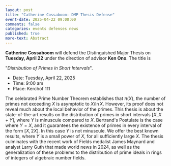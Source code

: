 ```yaml
---
layout: post
title: "Catherine Cossaboom: DMP Thesis Defense"
event-date: 2025-04-22 09:00:00
comments: false
categories: events defenses news
published: true
more-text: Abstract
---
```


**Catherine Cossaboom** will defend the Distinguished Major Thesis on **Tuesday, April 22** under the direction of advisor **Ken Ono**. The title is

"_Distribution of Primes in Short Intervals_".

- Date: Tuesday, April 22, 2025
- Time: 9:00 am
- Place: Kerchof 111

<!--more-->

The celebrated Prime Number Theorem establishes that $\pi(X)$, the number of primes not exceeding $X$ is asymptotic to $X/\ln X$. However, its proof does not reveal much about the local behavior of the primes. This thesis is about the state-of-the-art results on the distribution of primes in short intervals $[X, X+Y]$, where $Y$ is minuscule compared to $X$. Bertrand's Postulate is the case where $Y=X$, and it guarantees the existence of primes in every interval of the form $[X,2X]$. In this case $Y$ is not minuscule.  We offer the best known results, where $Y$ is a small power of $X$, for all sufficiently large $X$. The thesis culminates with the recent work of Fields medalist James Maynard and analyst Larry Guth that made world news in 2024, as well as the generalization of these problems to the distribution of prime ideals in rings of integers of algebraic number fields.
